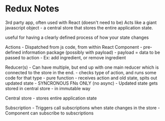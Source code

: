 # Redux Notes

3rd party app, often used with React (doesn't need to be)
Acts like a giant javascript object - a central store that stores the entire application state.

useful for having a clearly defined process of how your state changes

Actions
    - Dispatched from js code, from within React Component
    - pre-defined information package (possibly with payload)
        - payload = data to be passed to action
    - Ex: add ingredient, or remove ingredient

Reducer(s)
    - Can have multiple, but end up with one main reducer which is connected to the store in the end.
    - checks type of action, and runs some code for that type
    - pure function
        - receives action and old state, spits out updated state
    - SYNCRONOUS FNs ONLY (no async)
    - Updated state gets stored in central store
        - in immutable way

Central store
    - stores entire application state

Subscription
    - Triggers call subscriptions when state changes in the store
    - Component can subscribe to subscriptions
